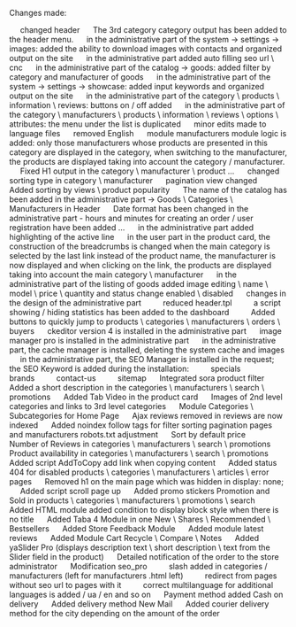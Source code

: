 Changes made:

     changed header
     The 3rd category category output has been added to the header menu.
     in the administrative part of the system -> settings -> images: added the ability to download images with contacts and organized output on the site
     in the administrative part added auto filling seo url \ cnc
     in the administrative part of the catalog -> goods: added filter by category and manufacturer of goods
     in the administrative part of the system -> settings -> showcase: added input keywords and organized output on the site
     in the administrative part of the category \ products \ information \ reviews: buttons on / off added
     in the administrative part of the category \ manufacturers \ products \ information \ reviews \ options \ attributes: the menu under the list is duplicated
     minor edits made to language files
     removed English
     module manufacturers module logic is added: only those manufacturers whose products are presented in this category are displayed in the category, when switching to the manufacturer, the products are displayed taking into account the category / manufacturer.
     Fixed H1 output in the category \ manufacturer \ product ...
     changed sorting type in category \ manufacturer
     pagination view changed
     Added sorting by views \ product popularity
     The name of the catalog has been added in the administrative part -> Goods \ Categories \ Manufacturers in Header
     Date format has been changed in the administrative part - hours and minutes for creating an order / user registration have been added ...
     in the administrative part added highlighting of the active line
     in the user part in the product card, the construction of the breadcrumbs is changed when the main category is selected by the last link instead of the product name, the manufacturer is now displayed and when clicking on the link, the products are displayed taking into account the main category \ manufacturer
     in the administrative part of the listing of goods added image editing \ name \ model \ price \ quantity and status change enabled \ disabled
     changes in the design of the administrative part
         reduced header.tpl
         a script showing / hiding statistics has been added to the dashboard
         Added buttons to quickly jump to products \ categories \ manufacturers \ orders \ buyers
     ckeditor version 4 is installed in the administrative part
     image manager pro is installed in the administrative part
     in the administrative part, the cache manager is installed, deleting the system cache and images
     in the administrative part, the SEO Manager is installed in the request; the SEO Keyword is added during the installation:
         specials
         brands
         contact-us
         sitemap
     Integrated sora product filter
     Added a short description in the categories \ manufacturers \ search \ promotions
     Added Tab Video in the product card
     Images of 2nd level categories and links to 3rd level categories
     Module Categories \ Subcategories for Home Page
     Ajax reviews removed in reviews are now indexed
     Added noindex follow tags for filter sorting pagination pages and manufacturers robots.txt adjustment
     Sort by default price
     Number of Reviews in categories \ manufacturers \ search \ promotions
     Product availability in categories \ manufacturers \ search \ promotions
     Added script AddToCopy add link when copying content
     Added status 404 for disabled products \ categories \ manufacturers \ articles \ error pages
     Removed h1 on the main page which was hidden in display: none;
     Added script scroll page up
     Added promo stickers Promotion and Sold in products \ categories \ manufacturers \ promotions \ search
     Added HTML module added condition to display block style when there is no title
     Added Taba 4 Module in one New \ Shares \ Recommended \ Bestsellers
     Added Store Feedback Module
     Added module latest reviews
     Added Module Cart Recycle \ Compare \ Notes
     Added yaSlider Pro (displays description text \ short description \ text from the Slider field in the product)
     Detailed notification of the order to the store administrator
     Modification seo_pro
         slash added in categories / manufacturers (left for manufacturers .html left)
         redirect from pages without seo url to pages with it
         correct multilanguage for additional languages ​​is added / ua / en and so on
     Payment method added Cash on delivery
     Added delivery method New Mail
     Added courier delivery method for the city depending on the amount of the order
